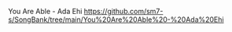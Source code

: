 You Are Able - Ada Ehi 
https://github.com/sm7-s/SongBank/tree/main/You%20Are%20Able%20-%20Ada%20Ehi
